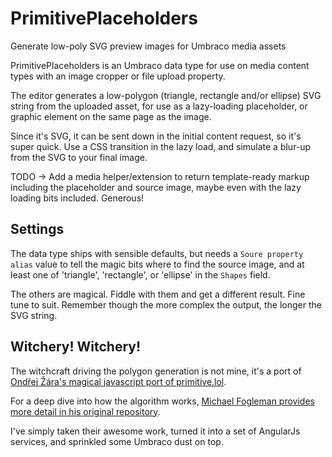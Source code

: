 # PrimitivePlaceholders
Generate low-poly SVG preview images for Umbraco media assets

PrimitivePlaceholders is an Umbraco data type for use on media content types with an image cropper or file upload property.

The editor generates a low-polygon (triangle, rectangle and/or ellipse) SVG string from the uploaded asset, for use as a lazy-loading placeholder, or graphic element on the same page as the image.

Since it's SVG, it can be sent down in the initial content request, so it's super quick. Use a CSS transition in the lazy load, and simulate a blur-up from the SVG to your final image.

TODO -> Add a media helper/extension to return template-ready markup including the placeholder and source image, maybe even with the lazy loading bits included. Generous!

## Settings

The data type ships with sensible defaults, but needs a `Soure property alias` value to tell the magic bits where to find the source image, and at least one of 'triangle', 'rectangle', or 'ellipse' in the `Shapes` field.

The others are magical. Fiddle with them and get a different result. Fine tune to suit. Remember though the more complex the output, the longer the SVG string.

## Witchery! Witchery!

The witchcraft driving the polygon generation is not mine, it's a port of [Ondřej Žára's magical javascript port of primitive.lol](https://github.com/ondras/primitive.js).

For a deep dive into how the algorithm works, [Michael Fogleman provides more detail in his original repository](https://github.com/fogleman/primitive).

I've simply taken their awesome work, turned it into a set of AngularJs services, and sprinkled some Umbraco dust on top.
